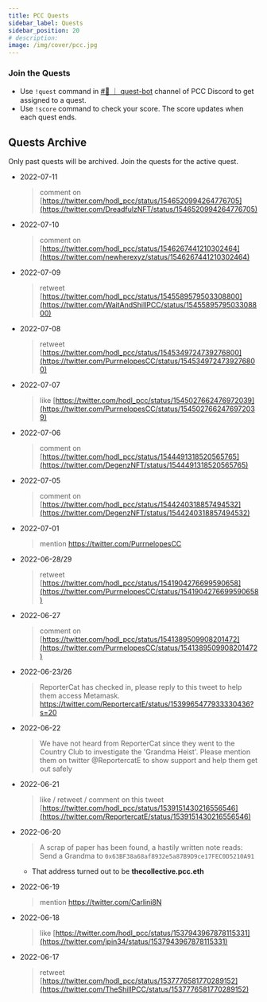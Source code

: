 ```yaml
---
title: PCC Quests
sidebar_label: Quests
sidebar_position: 20
# description:
image: /img/cover/pcc.jpg
---
```


### Join the Quests

- Use `!quest` command in [#🧙 ｜ quest-bot](https://discord.com/channels/856877590592749598/965990276751568897) channel of PCC Discord to get assigned to a quest.
- Use `!score` command to check your score. The score updates when each quest ends.

## Quests Archive

Only past quests will be archived. Join the quests for the active quest.

- 2022-07-11

  > comment on [https://twitter.com/hodl_pcc/status/1546520994264776705](https://twitter.com/DreadfulzNFT/status/1546520994264776705)

- 2022-07-10

  > comment on [https://twitter.com/hodl_pcc/status/1546267441210302464](https://twitter.com/newherexyz/status/1546267441210302464)

- 2022-07-09

  > retweet [https://twitter.com/hodl_pcc/status/1545589579503308800](https://twitter.com/WaitAndShillPCC/status/1545589579503308800)

- 2022-07-08

  > retweet [https://twitter.com/hodl_pcc/status/1545349724739276800](https://twitter.com/PurrnelopesCC/status/1545349724739276800)

- 2022-07-07

  > like [https://twitter.com/hodl_pcc/status/1545027662476972039](https://twitter.com/PurrnelopesCC/status/1545027662476972039)

- 2022-07-06

  > comment on [https://twitter.com/hodl_pcc/status/1544491318520565765](https://twitter.com/DegenzNFT/status/1544491318520565765)

- 2022-07-05

  > comment on [https://twitter.com/hodl_pcc/status/1544240318857494532](https://twitter.com/DegenzNFT/status/1544240318857494532)

- 2022-07-01

  > mention https://twitter.com/PurrnelopesCC

- 2022-06-28/29

  > retweet [https://twitter.com/hodl_pcc/status/1541904276699590658](https://twitter.com/PurrnelopesCC/status/1541904276699590658)

- 2022-06-27

  > comment on [https://twitter.com/hodl_pcc/status/1541389509908201472](https://twitter.com/PurrnelopesCC/status/1541389509908201472)

- 2022-06-23/26

  > ReporterCat has checked in, please reply to this tweet to help them access Metamask. https://twitter.com/ReportercatE/status/1539965477933330436?s=20

- 2022-06-22

  > We have not heard from ReporterCat since they went to the Country Club to investigate the 'Grandma Heist'. Please mention them on twitter @ReportercatE to show support and help them get out safely

- 2022-06-21

  > like / retweet / comment on this tweet [https://twitter.com/hodl_pcc/status/1539151430216556546](https://twitter.com/ReportercatE/status/1539151430216556546)

- 2022-06-20

  > A scrap of paper has been found, a hastily written note reads: Send a Grandma to `0x63BF38a68af8932e5a87B9D9ce17FEC0D5210A91`

  - That address turned out to be **thecollective.pcc.eth**

- 2022-06-19

  > mention https://twitter.com/Carlini8N

- 2022-06-18

  > like [https://twitter.com/hodl_pcc/status/1537943967878115331](https://twitter.com/jpin34/status/1537943967878115331)

- 2022-06-17

  > retweet [https://twitter.com/hodl_pcc/status/1537776581770289152](https://twitter.com/TheShillPCC/status/1537776581770289152)
